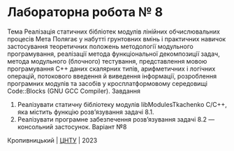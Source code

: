 ﻿# Лабораторна робота № 8

Тема
Реалізація статичних бібліотек модулів лінійних обчислювальних процесів
Мета
Полягає у набутті грунтовних вмінь і практичних навичок застосування теоретичних положень методології модульного програмування, реалізації метода функціональної декомпозиції задач, метода модульного (блочного) тестування, представлення мовою програмування С++ даних скалярних типів, арифметичних і логічних операцій, потокового введення й виведення інформації, розроблення програмних модулів та засобів у кросплатформовому середовищі Code::Blocks (GNU GCC Compiler).
Завдання
1. Реалізувати статичну бібліотеку модулів libModulesTkachenko
C/C++, яка містить функцію розв’язування задачі 8.1.
2. Реалізувати програмне забезпечення розв’язування задачі 8.2 —
консольний застосунок. 
Варіант №8


Кропивницький | <a href="http://www.kntu.kr.ua/">ЦНТУ</a> | 2023
